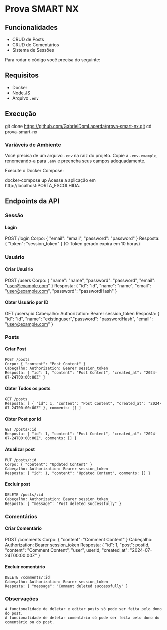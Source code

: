 # Prova SMART NX

## Funcionalidades

-   CRUD de Posts
-   CRUD de Comentários
-   Sistema de Sessões

Para rodar o código você precisa do seguinte:

## Requisitos

-   Docker
-   Node.JS
-   Arquivo `.env`

## Execução

git clone https://github.com/GabrielDomLacerda/prova-smart-nx.git
cd prova-smart-nx

### Variáveis de Ambiente

Você precisa de um arquivo `.env` na raiz do projeto.
Copie a `.env.example`, renomeando-a para `.env` e preencha seus campos adequadamente.

Execute o Docker Compose:

docker-compose up
Acesse a aplicação em http://localhost:PORTA_ESCOLHIDA.

## Endpoints da API

### Sessão

#### Login

POST /login
Corpo: { "email": "email", "password": "password" }
Resposta: { "token": "session_token" }
(O Token gerado expira em 10 horas)

### Usuário

#### Criar Usuário

POST /users
Corpo: { "name": "name", "password": "password", "email": "user@example.com" }
Resposta: { "id": "id", "name": "name", "email": "user@example.com", "password": "passwordHash" }

#### Obter Usuário por ID

GET /users/:id
Cabeçalho: Authorization: Bearer session_token
Resposta: { "id": "id", "name": "existinguser","password": "passwordHash", "email": "user@example.com" }

### Posts

#### Criar Post

    POST /posts
    Corpo: { "content": "Post Content" }
    Cabeçalho: Authorization: Bearer session_token
    Resposta: { "id": 1, "content": "Post Content", "created_at": "2024-07-24T00:00:00Z" }

#### Obter Todos os posts

    GET /posts
    Resposta: [ { "id": 1, "content": "Post Content", "created_at": "2024-07-24T00:00:00Z" }, comments: [] ]

#### Obter Post por id

    GET /posts/:id
    Resposta: { "id": 1, "content": "Post Content", "created_at": "2024-07-24T00:00:00Z", comments: [] }

#### Atualizar post

    PUT /posts/:id
    Corpo: { "content": "Updated Content" }
    Cabeçalho: Authorization: Bearer session_token
    Resposta: { "id": 1, "content": "Updated Content", comments: [] }

#### Excluir post

    DELETE /posts/:id
    Cabeçalho: Authorization: Bearer session_token
    Resposta: { "message": "Post deleted successfully" }

### Comentários

#### Criar Comentário

POST /comments
Corpo: { "content": "Comment Content" }
Cabeçalho: Authorization: Bearer session_token
Resposta: { "id": 1, "post": postId, "content": "Comment Content", "user", userId, "created_at": "2024-07-24T00:00:00Z" }

#### Excluir comentário

    DELETE /comments/:id
    Cabeçalho: Authorization: Bearer session_token
    Resposta: { "message": "Comment deleted successfully" }

### Observações

    A funcionalidade de deletar e editar posts só pode ser feita pelo dono do post.
    A funcionalidade de deletar comentário só pode ser feita pelo dono do comentário ou do post.
